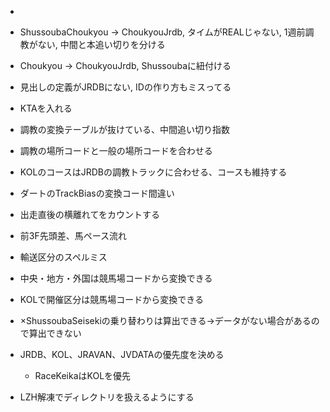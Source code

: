 * 
* ShussoubaChoukyou -> ChoukyouJrdb, タイムがREALじゃない, 1週前調教がない, 中間と本追い切りを分ける
* Choukyou -> ChoukyouJrdb, Shussoubaに紐付ける
* 見出しの定義がJRDBにない, IDの作り方もミスってる
* KTAを入れる
* 調教の変換テーブルが抜けている、中間追い切り指数
* 調教の場所コードと一般の場所コードを合わせる
* KOLのコースはJRDBの調教トラックに合わせる、コースも維持する
* ダートのTrackBiasの変換コード間違い
* 出走直後の横離れてをカウントする
* 前3F先頭差、馬ペース流れ
* 輸送区分のスペルミス


* 中央・地方・外国は競馬場コードから変換できる
* KOLで開催区分は競馬場コードから変換できる
* ×ShussoubaSeisekiの乗り替わりは算出できる→データがない場合があるので算出できない
* JRDB、KOL、JRAVAN、JVDATAの優先度を決める
  * RaceKeikaはKOLを優先
* LZH解凍でディレクトリを扱えるようにする
